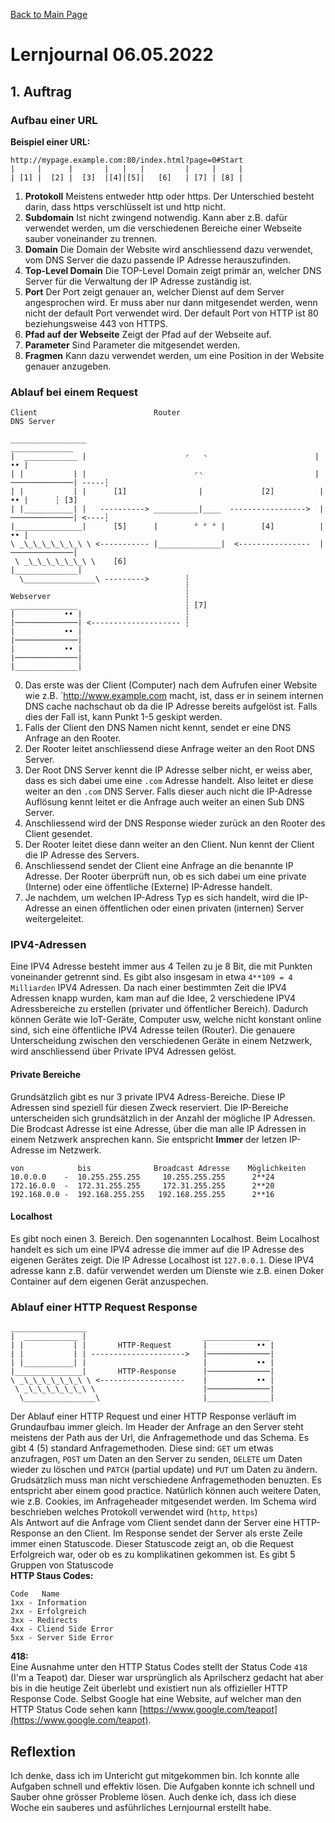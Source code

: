 [Back to Main Page](./../README.md)

# Lernjournal 06.05.2022

## 1. Auftrag
### Aufbau einer URL
**Beispiel einer URL:**
```
http://mypage.example.com:80/index.html?page=0#Start
|     |      |       |   |   |         |     |     |
| [1] |  [2] |  [3]  |[4]|[5]|   [6]   | [7] | [8] |

```
1. **Protokoll** Meistens entweder http oder https. Der Unterschied besteht darin, dass https verschlüsselt ist und http nicht. 
2. **Subdomain** Ist nicht zwingend notwendig. Kann aber z.B. dafür verwendet werden, um die verschiedenen Bereiche einer Webseite sauber voneinander zu trennen.
3. **Domain** Die Domain der Website wird anschliessend dazu verwendet, vom DNS Server die dazu passende IP Adresse herauszufinden.
4. **Top-Level Domain** Die TOP-Level Domain zeigt primär an, welcher DNS Server für die Verwaltung der IP Adresse zuständig ist.
5. **Port** Der Port zeigt genauer an, welcher Dienst auf dem Server angesprochen wird. Er muss aber nur dann mitgesendet werden, wenn nicht der default Port verwendet wird. Der default Port von HTTP ist 80 beziehungsweise 443 von HTTPS.
6. **Pfad auf der Webseite**  Zeigt der Pfad auf der Webseite auf.
7. **Parameter** Sind Parameter die mitgesendet werden. 
8. **Fragmen** Kann dazu verwendet werden, um eine Position in der Website genauer anzugeben.

### Ablauf bei einem Request
```
Client                          Router                                DNS Server

_________________                                                     ______________
|  ____________ |                      ◜   ◝                        |           •• |
| |           | |                        ◜◝                         |──────────────| -----┆
| |           | |      [1]                |             [2]          |           •• |      ┆ [3]
| |___________| |   ----------> __________|____  ----------------->  |──────────────| <----┆
|_______________|      [5]      |        ° ° ° |        [4]          |           •• |
\ _\_\_\_\_\_\_\ \ <----------- |______________|  <----------------  |──────────────|
 \ _\_\_\_\_\_\_\ \    [6]                                           |______________|
  \________________\ --------->        ┆
                                       ┆
Webserver                              ┆
_______________                        ┆ [7]
|           •• |                       ┆
|──────────────| <-------------------- ┆
|           •• |
|──────────────|
|           •• |
|──────────────|
|______________|
```
0. Das erste was der Client (Computer) nach dem Aufrufen einer Website wie z.B. `http://www.example.com macht, ist, dass er in seinem internen DNS cache nachschaut ob da die IP Adresse bereits aufgelöst ist. Falls dies der Fall ist, kann Punkt 1-5 geskipt werden.
1. Falls der Client den DNS Namen nicht kennt, sendet er eine DNS Anfrage an den Rooter.
2. Der Rooter leitet anschliessend diese Anfrage weiter an den Root DNS Server.
3. Der Root DNS Server kennt die IP Adresse selber nicht, er weiss aber, dass es sich dabei ume eine `.com` Adresse handelt. Also leitet er diese weiter an den `.com` DNS Server. Falls dieser auch nicht die IP-Adresse Auflösung kennt leitet er die Anfrage auch weiter an einen Sub DNS Server. 
4. Anschliessend wird der DNS Response wieder zurück an den Rooter des Client gesendet.
5. Der Rooter leitet diese dann weiter an den Client. Nun kennt der Client die IP Adresse des Servers.
6. Anschliessend sendet der Client eine Anfrage an die benannte IP Adresse. Der Rooter überprüft nun, ob es sich dabei um eine private (Interne) oder eine öffentliche (Externe) IP-Adresse handelt.
7. Je nachdem, um welchen IP-Adress Typ es sich handelt, wird die IP-Adresse an einen öffentlichen oder einen privaten (internen) Server weitergeleitet.
### IPV4-Adressen
Eine IPV4 Adresse besteht immer aus 4 Teilen zu je 8 Bit, die mit Punkten voneinander getrennt sind. Es gibt also insgesam in etwa `4**109 = 4 Milliarden` IPV4 Adressen. Da nach einer bestimmten Zeit die IPV4 Adressen knapp wurden, kam man auf die Idee, 2 verschiedene IPV4 Adressbereiche zu erstellen (privater und öffentlicher Bereich). Dadurch können Geräte wie IoT-Geräte, Computer usw, welche nicht konstant online sind, sich eine öffentliche IPV4 Adresse teilen (Router). Die genauere Unterscheidung zwischen den verschiedenen Geräte in einem Netzwerk, wird anschliessend über Private IPV4 Adressen gelöst.
#### Private Bereiche
Grundsätzlich gibt es nur 3 private IPV4 Adress-Bereiche. Diese IP Adressen sind speziell für diesen Zweck reserviert. Die IP-Bereiche unterscheiden sich grundsätzlich in der Anzahl der mögliche IP Adressen. Die Brodcast Adresse ist eine Adresse, über die man alle IP Adressen in einem Netzwerk ansprechen kann. Sie entspricht **Immer** der letzen IP-Adresse im Netzwerk.
```
von            bis              Broadcast Adresse    Möglichkeiten
10.0.0.0    -  10.255.255.255	  10.255.255.255      2**24
172.16.0.0  -  172.31.255.255	  172.31.255.255      2**20
192.168.0.0 -  192.168.255.255	 192.168.255.255      2**16
```
#### Localhost
Es gibt noch einen 3. Bereich. Den sogenannten Localhost. Beim Localhost handelt es sich um eine IPV4 adresse die immer auf die IP Adresse des eigenen Gerätes zeigt. Die IP Adresse Localhost ist `127.0.0.1`. Diese IPV4 adresse kann z.B. dafür verwendet werden um Dienste wie z.B. einen Doker Container auf dem eigenen Gerät anzuspechen. 
### Ablauf einer HTTP Request Response
```
_________________ 
|  ____________ |                          _______________ 
| |           | |       HTTP-Request       |           •• |
| |           | | --------------------->   |──────────────|
| |___________| |                          |           •• |          
|_______________|       HTTP-Response      |──────────────|
\ _\_\_\_\_\_\_\ \ <-------------------    |           •• |
 \ _\_\_\_\_\_\_\ \                        |──────────────|
  \________________\                       |______________|
```
Der Ablauf einer HTTP Request und einer HTTP Response verläuft im Grundaufbau immer gleich. Im Header der Anfrage an den Server steht meistens der Path aus der Url, die Anfragemethode und das Schema. Es gibt 4 (5) standard Anfragemethoden. Diese sind: `GET` um etwas anzufragen, `POST` um Daten an den Server zu senden, `DELETE` um Daten wieder zu löschen und  `PATCH` (partial update) und `PUT` um Daten zu ändern. Grudsätzlich muss man nicht verschiedene Anfragemethoden benuzten. Es entspricht aber einem good practice. Natürlich können auch weitere Daten, wie z.B. Cookies, im Anfrageheader mitgesendet werden. Im Schema wird beschrieben welches Protokoll verwendet wird (`http`, `https`)<br/>
Als Antwort auf die Anfrage vom Client sendet dann der Server eine HTTP-Response an den Client.
Im Response sendet der Server als erste Zeile immer einen Statuscode. Dieser Statuscode zeigt an, ob die Request Erfolgreich war, oder ob es zu komplikatinen gekommen ist. Es gibt 5 Gruppen von Statuscode <br/>
**HTTP Staus Codes:**
```
Code   Name
1xx - Information
2xx - Erfolgreich
3xx - Redirects
4xx - Cliend Side Error
5xx - Server Side Error
```
**418:**<br/>
Eine Ausnahme unter den HTTP Status Codes stellt der Status Code `418` (I'm a Teapot) dar. Dieser war ursprünglich als Aprilscherz gedacht hat aber bis in die heutige Zeit überlebt und existiert nun als offizieller HTTP Response Code. Selbst Google hat eine Website, auf welcher man den HTTP Status Code sehen kann [https://www.google.com/teapot](https://www.google.com/teapot).
## Reflextion
Ich denke, dass ich im Untericht gut mitgekommen bin. Ich konnte alle Aufgaben schnell und effektiv lösen. Die Aufgaben konnte ich schnell und Sauber ohne grösser Probleme lösen. Auch denke ich, dass ich diese Woche ein sauberes und asführliches Lernjournal erstellt habe. 
